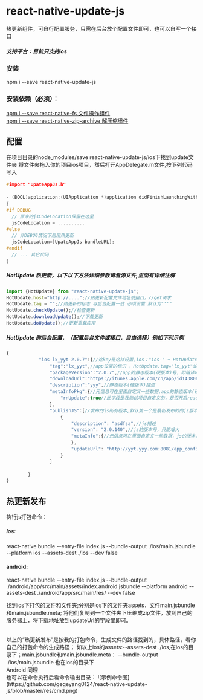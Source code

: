 # react-native-update-js
热更新组件，可自行配置服务，只需在后台放个配置文件即可，也可以自写一个接口
##### 支持平台：目前只支持ios
### 安装
npm i --save react-native-update-js
### 安装依赖（必须）：
[npm i --save react-native-fs 文件操作组件](https://github.com/itinance/react-native-fs)<BR/>
[npm i --save react-native-zip-archive 解压缩组件](https://github.com/plrthink/react-native-zip-archive)<BR/>

## 配置
在项目目录的node_modules/save react-native-update-js/ios下找到update文件夹
将文件夹拖入你的项目ios项目，然后打开AppDelegate.m文件,按下列代码写入
```cpp
#import "UpateAppJs.h"

- (BOOL)application:(UIApplication *)application didFinishLaunchingWithOptions:(NSDictionary *)launchOptions
{
#if DEBUG
  // 原来的jsCodeLocation保留在这里
  jsCodeLocation = ..........
#else
  // 非DEBUG情况下启用热更新
  jsCodeLocation=[UpateAppJs bundleURL];
#endif
  // ... 其它代码
}
```

##### HotUpdate 热更新，以下以下方法详细参数请看源文件,里面有详细注解
```javascript
import {HotUpdate} from "react-native-update-js";
HotUpdate.host="http://....";//热更新配置文件地址或接口，//get请求
HotUpdate.tag = "";//热更新的标志 与后台配置一致 必须设置 默认为"''"
HotUpdate.checkUpdate();//检查更新
HotUpdate.downloadUpdate();//下载更新
HotUpdate.doUpdate();//更新重载应用
```

##### HotUpdate 的后台配置，（配置后台文件或接口，自由选择）例如下列示例
```javascript
{
            "ios-lx_yyt-2.0.7":{//这key是这样设置,ios："ios-" + HotUpdate.tag + "-" + packageVersion = "lx_yyt-2.0.7";android："android-" + HotUpdate.tag + "-" + packageVersion = "lx_yyt-2.0.7";
                "tag":"lx_yyt",//app设置的标识 ，HotUpdate.tag="lx_yyt"设置的一致
                "packageVersion":"2.0.7",//app的静态版本(硬版本)号，即编译时设置的版本号，此发生变化就会去下载新的静态版本(硬版本)
                "downloadUrl":"https://itunes.apple.com/cn/app/id1438062830?l=en&mt=8",//静态版本(硬版本)下载地址
                "description":"yyy",//静态版本(硬版本)描述
                "metaInfoPkg":{//元信息可在里面自定义一些数据,app的静态版本(硬版本)，更新时回传
                    "rnUpdate":true//此字段是我测试项目自定义的，是否开启react-native-update热更新，默认false关闭，使用自定义热更新；true开启，使用react-native-update热更新，只能选择一种
                },
                "publishJS":[//发布的js所有版本,默认第一个是最新发布的的js版本,可任选一个更新
                    {
                        "description": "asdfsa",//js描述
                        "version": "2.0.140",//js的版本号，只能增大
                        "metaInfo":{//元信息可在里面自定义一些数据，js的版本，更新时回传
                        },
                        "updateUrl": "http://yyt.yyy.com:8081/app_config/lx_yyt_app.zip" //js包
                    }
                ]

        }
}
```

## 热更新发布
执行js打包命令：<br>

##### ios:<br>
react-native bundle --entry-file index.js --bundle-output ./ios/main.jsbundle --platform ios --assets-dest ./ios --dev false

#### android:<br>
react-native bundle --entry-file index.js --bundle-output ./android/app/src/main/assets/index.android.jsbundle --platform android --assets-dest ./android/app/src/main/res/ --dev false

找到ios下打包的文件和文件夹;分别是ios下的文件夹assets，文件main.jsbundle和main.jsbundle.meta;
将他们复制到一个文件夹下压缩成zip文件，放到自己的服务器上，将下载地址放到updateUrl的字段里即可。
<br>

<br>
以上的“热更新发布”是按我的打包命令，生成文件的路径找到的，具体路径，看你自己的打包命令的生成路径；
如以上ios的assets:--assets-dest ./ios,在ios的目录下；main.jsbundle和main.jsbundle.meta： --bundle-output ./ios/main.jsbundle
也在ios的目录下
<br>
Android 同理

<br>
也可以在命令执行后看命令输出目录：
![示例命令图](https://github.com/gegeyang0124/react-native-update-js/blob/master/res/cmd.png)